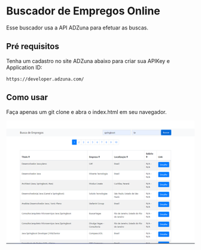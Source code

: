 # Buscador de Empregos Online 
Esse buscador usa a API ADZuna para efetuar as buscas.

## Pré requisitos
Tenha um cadastro no site ADZuna abaixo para criar sua APIKey e Application ID:

```
https://developer.adzuna.com/
```

## Como usar
Faça apenas um git clone e abra o index.html em seu navegador.

<img src="images/buscador.png" />